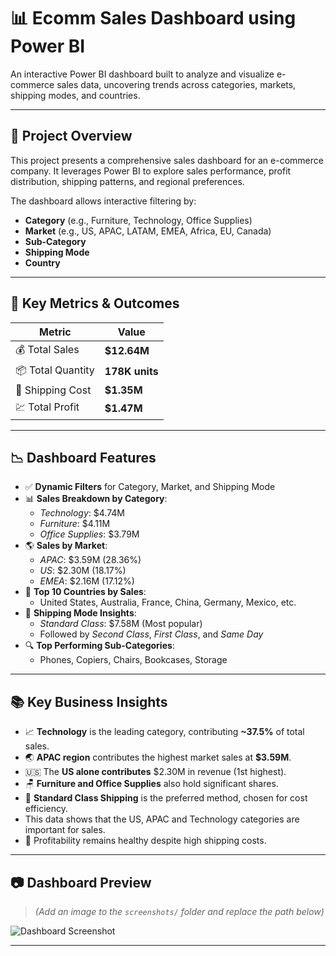 # 📊 Ecomm Sales Dashboard using Power BI

An interactive Power BI dashboard built to analyze and visualize e-commerce sales data, uncovering trends across categories, markets, shipping modes, and countries.

---

## 🚀 Project Overview

This project presents a comprehensive sales dashboard for an e-commerce company. It leverages Power BI to explore sales performance, profit distribution, shipping patterns, and regional preferences. 

The dashboard allows interactive filtering by:
- **Category** (e.g., Furniture, Technology, Office Supplies)
- **Market** (e.g., US, APAC, LATAM, EMEA, Africa, EU, Canada)
- **Sub-Category**
- **Shipping Mode**
- **Country**

---

## 📌 Key Metrics & Outcomes

| Metric            | Value         |
|-------------------|---------------|
| 💰 Total Sales     | **$12.64M**    |
| 📦 Total Quantity  | **178K units** |
| 🚢 Shipping Cost   | **$1.35M**     |
| 💹 Total Profit    | **$1.47M**     |

---

## 📉 Dashboard Features

- ✅ **Dynamic Filters** for Category, Market, and Shipping Mode
- 📊 **Sales Breakdown by Category**:
  - *Technology*: $4.74M
  - *Furniture*: $4.11M
  - *Office Supplies*: $3.79M
- 🌎 **Sales by Market**:
  - *APAC*: $3.59M (28.36%)
  - *US*: $2.30M (18.17%)
  - *EMEA*: $2.16M (17.12%)
- 📍 **Top 10 Countries by Sales**:
  - United States, Australia, France, China, Germany, Mexico, etc.
- 🚚 **Shipping Mode Insights**:
  - *Standard Class*: $7.58M (Most popular)
  - Followed by *Second Class*, *First Class*, and *Same Day*
- 🔍 **Top Performing Sub-Categories**:
  - Phones, Copiers, Chairs, Bookcases, Storage

---

## 📚 Key Business Insights

- 📈 **Technology** is the leading category, contributing **~37.5%** of total sales.
- 🌏 **APAC region** contributes the highest market sales at **$3.59M**.
- 🇺🇸 The **US alone contributes** $2.30M in revenue (1st highest).
- 🪑 **Furniture and Office Supplies** also hold significant shares.
- 🛫 **Standard Class Shipping** is the preferred method, chosen for cost efficiency.
- This data shows that the US, APAC and Technology categories are important for sales.
- 🧾 Profitability remains healthy despite high shipping costs.

---


## 📷 Dashboard Preview

> *(Add an image to the `screenshots/` folder and replace the path below)*

![Dashboard Screenshot](Ecomm-Sales--Dashboard.png)

---
